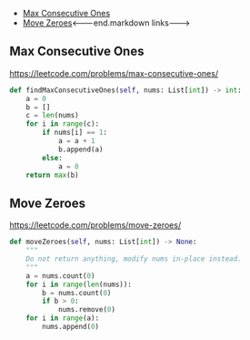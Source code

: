 
+ [Max Consecutive Ones](#max-consecutive-ones)
+ [Move Zeroes](#move-zeroes)<---end.markdown links--->

## Max Consecutive Ones

https://leetcode.com/problems/max-consecutive-ones/

``` python
def findMaxConsecutiveOnes(self, nums: List[int]) -> int:
    a = 0
    b = []
    c = len(nums)
    for i in range(c):
        if nums[i] == 1:
            a = a + 1
            b.append(a)
        else:
            a = 0
    return max(b)
```

## Move Zeroes

https://leetcode.com/problems/move-zeroes/

``` python
def moveZeroes(self, nums: List[int]) -> None:
    """
    Do not return anything, modify nums in-place instead.
    """
    a = nums.count(0)
    for i in range(len(nums)):
        b = nums.count(0)
        if b > 0:
            nums.remove(0)
    for i in range(a):
        nums.append(0)
```